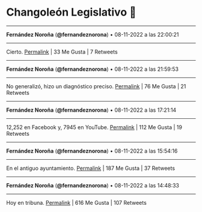 # Changoleón Legislativo 🙈
*****
**Fernández Noroña** (**@fernandeznorona**) • 08-11-2022 a las 22:00:21
*****
Cierto.
[Permalink](https://twitter.com/fernandeznorona/status/1590222744519872512) | 33 Me Gusta | 7 Retweets
*****
**Fernández Noroña** (**@fernandeznorona**) • 08-11-2022 a las 21:59:53
*****
No generalizó, hizo un diagnóstico preciso.
[Permalink](https://twitter.com/fernandeznorona/status/1590222627469414400) | 76 Me Gusta | 21 Retweets
*****
**Fernández Noroña** (**@fernandeznorona**) • 08-11-2022 a las 17:21:14
*****
12,252 en Facebook y, 7945 en YouTube.
[Permalink](https://twitter.com/fernandeznorona/status/1590152499238817792) | 112 Me Gusta | 19 Retweets
*****
**Fernández Noroña** (**@fernandeznorona**) • 08-11-2022 a las 15:54:16
*****
En el antiguo ayuntamiento.
[Permalink](https://twitter.com/fernandeznorona/status/1590130615344472066) | 187 Me Gusta | 37 Retweets
*****
**Fernández Noroña** (**@fernandeznorona**) • 08-11-2022 a las 14:48:33
*****
Hoy en tribuna.
[Permalink](https://twitter.com/fernandeznorona/status/1590114076067176449) | 616 Me Gusta | 107 Retweets